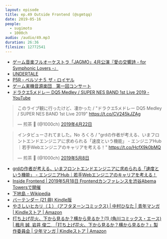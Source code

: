 ```yaml
---
layout: episode
title: ep.49 Outside Frontend (@sgmtqq)
date: 2019-05-16
people:
  - sugimoto
  - 1000ch
audio: /audio/49.mp3
duration: 26:36
filesize: 12772541
---
```


- [ゲーム音楽フルオーケストラ「JAGMO」4月公演『愛の交響詩 - for Symphonic Lovers -』](http://jagmo.jp/lp/lovers/)
- [UNDERTALE](https://undertale.jp/)
- [P5R - ペルソナ５ ザ・ロイヤル](https://p5r.jp/)
- [ゲーム実機音源楽団　第一回コンサート](http://nesband.com/gameband1/)
- [ドラクエ5メドレー DQ5 Medley / SUPER NES BAND 1st Live 2019 - YouTube](https://www.youtube.com/watch?v=x8-IYLYDcXw)

<blockquote class="twitter-tweet" data-lang="ja"><p lang="ja" dir="ltr">このライブ観に行ったけど、凄かった / &quot;ドラクエ5メドレー DQ5 Medley / SUPER NES BAND 1st Live 2019&quot; <a href="https://t.co/CV245kJZAg">https://t.co/CV245kJZAg</a></p>&mdash; 煎茶 🍵 (@1000ch) <a href="https://twitter.com/1000ch/status/1120317089737129987?ref_src=twsrc%5Etfw">2019年4月22日</a></blockquote>

<blockquote class="twitter-tweet" data-lang="ja"><p lang="ja" dir="ltr">インタビューされてました。No ろくろ / &quot;grdの作者が考える、いまフロントエンドエンジニアに求められる「速度という機能」 - エンジニアHub｜若手Webエンジニアのキャリアを考える！&quot; <a href="https://t.co/HcfX9k0bMQ">https://t.co/HcfX9k0bMQ</a></p>&mdash; 煎茶 🍵 (@1000ch) <a href="https://twitter.com/1000ch/status/1125953195170074624?ref_src=twsrc%5Etfw">2019年5月8日</a></blockquote>

- [grdの作者が考える、いまフロントエンドエンジニアに求められる「速度という機能」 - エンジニアHub｜若手Webエンジニアのキャリアを考える！](https://employment.en-japan.com/engineerhub/entry/2019/05/08/103000)
- [Inside Frontend | 2019年5月18日 Frontendカンファレンスを渋谷Abema Towersで開催](https://inside-frontend.com/)
- [下地島 - Wikipedia](https://ja.wikipedia.org/wiki/%E4%B8%8B%E5%9C%B0%E5%B3%B6)
- [バーテンダー (21 冊) Kindle版](https://www.amazon.co.jp/dp/B00V3EGNPI/?tag=1000ch-22)
- [やさしいヒカリ（１） (アフタヌーンコミックス) | 中村ひなた | 青年マンガ | Kindleストア | Amazon](https://www.amazon.co.jp/dp/B07JN4V5PZ/?tag=1000ch-22)
- [打ち上げ花火、下から見るか？横から見るか？(1) (角川コミックス・エース) | 楓月 誠, 岩井 俊二, 「打ち上げ花火、下から見るか？横から見るか？」製作委員会 | 少年マンガ | Kindleストア | Amazon](https://www.amazon.co.jp/dp/B07444F3BY/?tag=1000ch-22)
